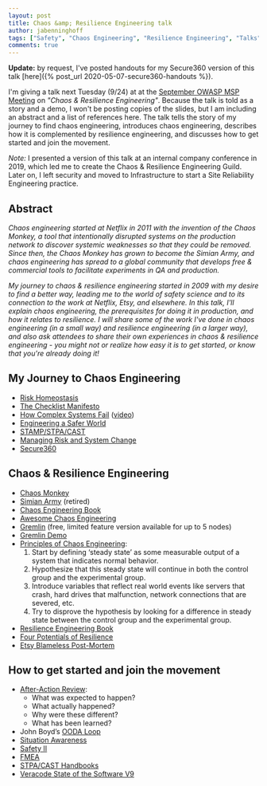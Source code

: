 ```yaml
---
layout: post
title: Chaos &amp; Resilience Engineering talk
author: jabenninghoff
tags: ["Safety", "Chaos Engineering", "Resilience Engineering", "Talks"]
comments: true
---
```

**Update:** by request, I've posted handouts for my Secure360 version of this talk [here]({% post_url 2020-05-07-secure360-handouts %}).

I'm giving a talk next Tuesday (9/24) at at the [September OWASP MSP Meeting](https://www.meetup.com/OWASP-MSP-Meetup/events/264466608/) on *"Chaos & Resilience Engineering"*. Because the talk is told as a story and a demo, I won't be posting copies of the slides, but I am including an abstract and a list of references here. The talk tells the story of my journey to find chaos engineering, introduces chaos engineering, describes how it is complemented by resilience engineering, and discusses how to get started and join the movement.

*Note:* I presented a version of this talk at an internal company conference in 2019, which led me to create the Chaos & Resilience Engineering Guild. Later on, I left security and moved to Infrastructure to start a Site Reliability Engineering practice.

## Abstract

*Chaos engineering started at Netflix in 2011 with the invention of the Chaos Monkey, a tool that intentionally disrupted systems on the production network to discover systemic weaknesses so that they could be removed. Since then, the Chaos Monkey has grown to become the Simian Army, and chaos engineering has spread to a global community that develops free & commercial tools to facilitate experiments in QA and production.*

*My journey to chaos & resilience engineering started in 2009 with my desire to find a better way, leading me to the world of safety science and to its connection to the work at Netflix, Etsy, and elsewhere. In this talk, I'll explain chaos engineering, the prerequisites for doing it in production, and how it relates to resilience. I will share some of the work I've done in chaos engineering (in a small way) and resilience engineering (in a larger way), and also ask attendees to share their own experiences in chaos & resilience engineering - you might not or realize how easy it is to get started, or know that you're already doing it!*

## My Journey to Chaos Engineering

- [Risk Homeostasis](https://en.wikipedia.org/wiki/Risk_compensation#Risk_homeostasis)
- [The Checklist Manifesto](https://en.wikipedia.org/wiki/The_Checklist_Manifesto)
- [How Complex Systems Fail](http://web.mit.edu/2.75/resources/random/How%20Complex%20Systems%20Fail.pdf) ([video](https://www.youtube.com/watch?v=2S0k12uZR14))
- [Engineering a Safer World](https://mitpress.mit.edu/books/engineering-safer-world)
- [STAMP/STPA/CAST](https://psas.scripts.mit.edu/home/)
- [Managing Risk and System Change](https://psychology.tcd.ie/postgraduate/msc-riskandchange/)
- [Secure360](https://www.secure360.org)

## Chaos & Resilience Engineering

- [Chaos Monkey](https://github.com/Netflix/chaosmonkey)
- [Simian Army](https://github.com/Netflix/SimianArmy) (retired)
- [Chaos Engineering Book](https://www.oreilly.com/library/view/chaos-engineering/9781491988459/)
- [Awesome Chaos Engineering](https://github.com/dastergon/awesome-chaos-engineering)
- [Gremlin](https://www.gremlin.com) (free, limited feature version available for up to 5 nodes)
- [Gremlin Demo](https://github.com/jabenninghoff/gremlin-demo)
- [Principles of Chaos Engineering](https://principlesofchaos.org):
  1. Start by defining ‘steady state’ as some measurable output of a system that indicates normal behavior.
  1. Hypothesize that this steady state will continue in both the control group and the experimental group.
  1. Introduce variables that reflect real world events like servers that crash, hard drives that malfunction, network connections that are severed, etc.
  1. Try to disprove the hypothesis by looking for a difference in steady state between the control group and the experimental group.
- [Resilience Engineering Book](https://www.crcpress.com/Resilience-Engineering-Concepts-and-Precepts/Woods-Hollnagel/p/book/9780754649045)
- [Four Potentials of Resilience](https://erikhollnagel.com/ideas/resilience%20assessment%20grid.html)
- [Etsy Blameless Post-Mortem](https://codeascraft.com/2016/11/17/debriefing-facilitation-guide/)

## How to get started and join the movement

- [After-Action Review](https://en.wikipedia.org/wiki/After-action_review):
  - What was expected to happen?
  - What actually happened?
  - Why were these different?
  - What has been learned?
- John Boyd’s [OODA Loop](https://en.wikipedia.org/wiki/OODA_loop)
- [Situation Awareness](https://en.wikipedia.org/wiki/Situation_awareness#Theoretical_model)
- [Safety II](https://www.england.nhs.uk/signuptosafety/wp-content/uploads/sites/16/2015/10/safety-1-safety-2-whte-papr.pdf)
- [FMEA](https://en.wikipedia.org/wiki/Failure_mode_and_effects_analysis)
- [STPA/CAST Handbooks](http://psas.scripts.mit.edu/home/materials/)
- [Veracode State of the Software V9](https://info.veracode.com/report-state-of-software-security-volume-9.html)

